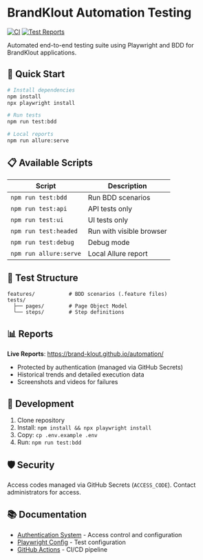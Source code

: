 # BrandKlout Automation Testing

[![CI](https://github.com/brand-klout/automation/actions/workflows/playwright.yml/badge.svg)](https://github.com/brand-klout/automation/actions/workflows/playwright.yml) [![Test Reports](https://img.shields.io/badge/Test-Reports-success?logo=github)](https://brand-klout.github.io/automation/)

Automated end-to-end testing suite using Playwright and BDD for BrandKlout applications.

## 🚀 Quick Start

```bash
# Install dependencies
npm install
npx playwright install

# Run tests  
npm run test:bdd

# Local reports
npm run allure:serve
```

## 📋 Available Scripts

| Script | Description |
|--------|-------------|
| `npm run test:bdd` | Run BDD scenarios |
| `npm run test:api` | API tests only |
| `npm run test:ui` | UI tests only |
| `npm run test:headed` | Run with visible browser |
| `npm run test:debug` | Debug mode |
| `npm run allure:serve` | Local Allure report |

## 🧪 Test Structure

```
features/           # BDD scenarios (.feature files)
tests/
  ├── pages/        # Page Object Model
  └── steps/        # Step definitions
```

## 📊 Reports

**Live Reports**: https://brand-klout.github.io/automation/

- Protected by authentication (managed via GitHub Secrets)
- Historical trends and detailed execution data
- Screenshots and videos for failures

## 🔧 Development

1. Clone repository
2. Install: `npm install && npx playwright install`
3. Copy: `cp .env.example .env`
4. Run: `npm run test:bdd`

## 🛡️ Security

Access codes managed via GitHub Secrets (`ACCESS_CODE`). Contact administrators for access.

## 📚 Documentation

- [Authentication System](./auth/README.md) - Access control and configuration
- [Playwright Config](./playwright.config.ts) - Test configuration
- [GitHub Actions](./.github/workflows/playwright.yml) - CI/CD pipeline